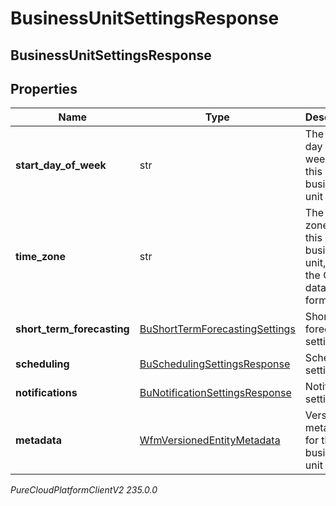 # BusinessUnitSettingsResponse

## BusinessUnitSettingsResponse

## Properties

|Name | Type | Description | Notes|
|------------ | ------------- | ------------- | -------------|
| **start_day_of_week** | str | The start day of week for this business unit | |
| **time_zone** | str | The time zone for this business unit, using the Olsen tz database format | |
| **short_term_forecasting** | [BuShortTermForecastingSettings](BuShortTermForecastingSettings) | Short term forecasting settings | [optional] |
| **scheduling** | [BuSchedulingSettingsResponse](BuSchedulingSettingsResponse) | Scheduling settings | [optional] |
| **notifications** | [BuNotificationSettingsResponse](BuNotificationSettingsResponse) | Notification settings | [optional] |
| **metadata** | [WfmVersionedEntityMetadata](WfmVersionedEntityMetadata) | Version metadata for this business unit | |



_PureCloudPlatformClientV2 235.0.0_
